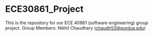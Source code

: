 # ECE30861_Project
This is the repository for our ECE 40861 (software engineering) group project. 
Group Members:
Nikhil Chaudhary (chaudh53@purdue.edu)
